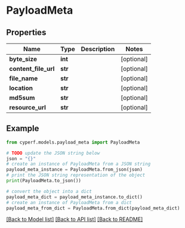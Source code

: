 # PayloadMeta


## Properties

Name | Type | Description | Notes
------------ | ------------- | ------------- | -------------
**byte_size** | **int** |  | [optional] 
**content_file_url** | **str** |  | [optional] 
**file_name** | **str** |  | [optional] 
**location** | **str** |  | [optional] 
**md5sum** | **str** |  | [optional] 
**resource_url** | **str** |  | [optional] 

## Example

```python
from cyperf.models.payload_meta import PayloadMeta

# TODO update the JSON string below
json = "{}"
# create an instance of PayloadMeta from a JSON string
payload_meta_instance = PayloadMeta.from_json(json)
# print the JSON string representation of the object
print(PayloadMeta.to_json())

# convert the object into a dict
payload_meta_dict = payload_meta_instance.to_dict()
# create an instance of PayloadMeta from a dict
payload_meta_from_dict = PayloadMeta.from_dict(payload_meta_dict)
```
[[Back to Model list]](../README.md#documentation-for-models) [[Back to API list]](../README.md#documentation-for-api-endpoints) [[Back to README]](../README.md)


